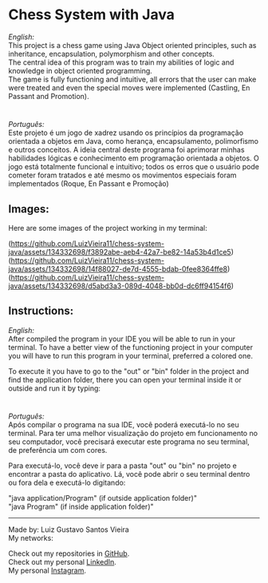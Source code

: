 # Chess System with Java


_English:_  
This project is a chess game using Java Object oriented principles, such as inheritance, encapsulation, polymorphism and other concepts.  
The central idea of this program was to train my abilities of logic and knowledge in object oriented programming.  
The game is fully functioning and intuitive, all errors that the user can make were treated and even the special moves were implemented (Castling, En Passant and Promotion).  
#

_Português:_  
Este projeto é um jogo de xadrez usando os princípios da programação orientada a objetos em Java, como herança, encapsulamento, polimorfismo e outros conceitos.
A ideia central deste programa foi aprimorar minhas habilidades lógicas e conhecimento em programação orientada a objetos.
O jogo está totalmente funcional e intuitivo; todos os erros que o usuário pode cometer foram tratados e até mesmo os movimentos especiais foram implementados (Roque, En Passant e Promoção)

## Images:
Here are some images of the project working in my terminal:  

(https://github.com/LuizVieira11/chess-system-java/assets/134332698/f3892abe-aeb4-42a7-be82-14a53b4d1ce5)
(https://github.com/LuizVieira11/chess-system-java/assets/134332698/14f88027-de7d-4555-bdab-0fee8364ffe8)
(https://github.com/LuizVieira11/chess-system-java/assets/134332698/d5abd3a3-089d-4048-bb0d-dc6ff94154f6)


## Instructions:

_English:_  
After compiled the program in your IDE you will be able to run in your terminal. To have a better view of the functioning project in your computer you will have to run this program in your terminal, preferred a colored one.  


To execute it you have to go to the "out" or "bin" folder in the project and find the application folder, there you can open your terminal inside it or outside and run it by typing:  

#
_Português:_  
Após compilar o programa na sua IDE, você poderá executá-lo no seu terminal. Para ter uma melhor visualização do projeto em funcionamento no seu computador, você precisará executar este programa no seu terminal, de preferência um com cores.  

Para executá-lo, você deve ir para a pasta "out" ou "bin" no projeto e encontrar a pasta do aplicativo. Lá, você pode abrir o seu terminal dentro ou fora dela e executá-lo digitando:  

  
"java application/Program" (if outside application folder)"  
"java Program" (if inside application folder)"
  
---
Made by: Luiz Gustavo Santos Vieira  
My networks:

Check out my repositories in [GitHub](https://github.com/LuizVieira11).  
Check out my personal [LinkedIn](https://www.linkedin.com/in/LuizVieira11).  
My personal [Instagram](https://www.instagram.com/luizsv11/).
